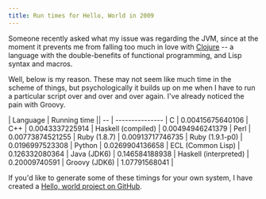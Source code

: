 ```yaml
---
title: Run times for Hello, World in 2009
---
```


Someone recently asked what my issue was regarding the JVM, since at the moment it prevents me from falling too much in love with [Clojure](http://clojure.org) -- a language with the double-benefits of functional programming, and Lisp syntax and macros.

Well, below is my reason.  These may not seem like much time in the scheme of things, but psychologically it builds up on me when I have to run a particular script over and over and over again.  I've already noticed the pain with Groovy.

| Language | Running time ||
-- | --------------- |
C | 0.00415675640106 |
C++ | 0.0043337225914 |
Haskell (compiled) | 0.00494946241379 |
Perl | 0.00773874521255 |
Ruby (1.8.7) | 0.00913717746735 |
Ruby (1.9.1-p0) | 0.0196997523308 |
Python | 0.0269904136658 |
ECL (Common Lisp) | 0.126332080364 |
Java (JDK6) | 0.146584188938 |
Haskell (interpreted) | 0.20009740591 |
Groovy (JDK6) | 1.07791568041 |

If you'd like to generate some of these timings for your own system, I have created a [Hello, world project on GitHub](http://github.com/jwiegley/helloworld).

